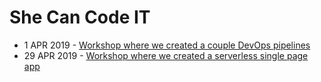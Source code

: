 # She Can Code IT

* 1 APR 2019 - [Workshop where we created a couple DevOps pipelines](1-devops)
* 29 APR 2019 - [Workshop where we created a serverless single page app](2-spa-intro)